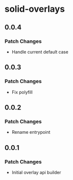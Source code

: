 # solid-overlays

## 0.0.4

### Patch Changes

- Handle current default case

## 0.0.3

### Patch Changes

- Fix polyfill

## 0.0.2

### Patch Changes

- Rename entrypoint

## 0.0.1

### Patch Changes

- Initial overlay api builder
